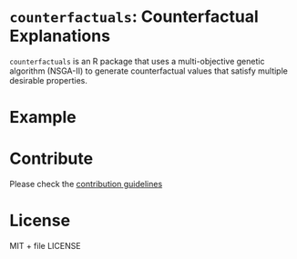 # `counterfactuals`: Counterfactual Explanations

`counterfactuals` is an R package that uses a multi-objective genetic algorithm (NSGA-II) to generate counterfactual values that satisfy multiple desirable properties.

# Example

# Contribute

Please check the [contribution guidelines](CONTRIBUTING.md)

# License

MIT + file LICENSE
